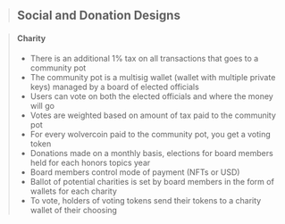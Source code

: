 > ## Social and Donation Designs

> #### Charity
> - There is an additional 1% tax on all transactions that goes to a community pot
> - The community pot is a multisig wallet (wallet with multiple private keys) managed by a board of elected officials
> - Users can vote on both the elected officials and where the money will go
> - Votes are weighted based on amount of tax paid to the community pot
> - For every wolvercoin paid to the community pot, you get a voting token
> - Donations made on a monthly basis, elections for board members held for each honors topics year
> - Board members control mode of payment (NFTs or USD)
> - Ballot of potential charities is set by board members in the form of wallets for each charity
> - To vote, holders of voting tokens send their tokens to a charity wallet of their choosing
